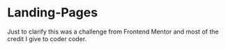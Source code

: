 # Landing-Pages
Just to clarify this was a challenge from Frontend Mentor and most of the credit I give to coder coder.
